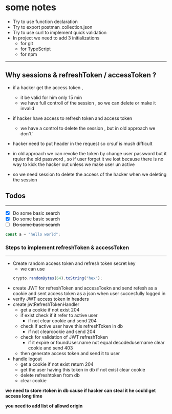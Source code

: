 # some notes

- Try to use function declaration
- Try to export postman_collection.json
- Try to use curl to implement quick validation
- In project we need to add 3 initializations
  - for git
  - for TypeScript
  - for npm

---

## Why sessions & refreshToken / accessToken ?

- if a hacker get the access token ,
  - it be valid for him only 15 min
  - we have full controll of the session , so we can delete or make it invalid
- if hacker have access to refresh token and access token
  - we have a control to delete the session , but in old approach we don't'
- hacker need to put header in the request so crsuf is mush difficult

- in old approach we can revoke the token by change user password but it rquier the old password , so if user forget it we lost because there is no way to kick the hacker out unless we make user un active
- so we need session to delete the access of the hacker when we deleting the session

## Todos

---

- [x] Do some basic search
- [x] Do some basic search
- [ ] ~~Do some basic search~~

```js
const a = "hello world";
```

### Steps to implement refreshToken & accessToken

---

- Create random access token and refresh token secret key
  - we can use
  ```js
  crypto.randomBytes(64).toString("hex");
  ```
- create JWT for refreshToken and accessToekn and send refesh as a cookie and sent access token as a json when user succesfully logged in
- verify JWT access token in headers
- create jwtRefreshTokenHandler
  - get a cookie if not exist 204
  - if exist check if it refer to active user
    - if not clear cookie and send 204
  - check if active user have this refreshToken in db
    - if not clearcookie and send 204
  - check for validation of JWT refreshToken
    - if it expire or foundUser.name not equal decodedusername clear cookie and send 403
  - then generate access token and send it to user
- handle logout
  - get a cookie if not exist return 204
  - get the user having this token in db if not exist clear cookie
  - delete refreshtoken from db
  - clear cookie

**we need to store rtoken in db cause if hacker can steal it he could get access long time**

**you need to add list of allowd origin**
